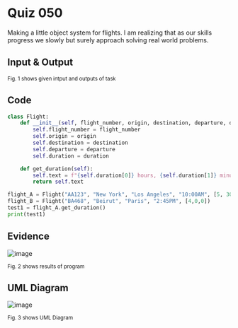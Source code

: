 # Quiz 050
Making a little object system for flights. I am realizing that as our skills progress we slowly but surely approach solving real world problems.                 

## Input & Output


<sub>Fig. 1 shows given intput and outputs of task
## Code

```py
class Flight:
    def __init__(self, flight_number, origin, destination, departure, duration):
        self.flight_number = flight_number
        self.origin = origin
        self.destination = destination
        self.departure = departure
        self.duration = duration

    def get_duration(self):
        self.text = f"{self.duration[0]} hours, {self.duration[1]} minutes, {self.duration[2]} seconds"
        return self.text

flight_A = Flight("AA123", "New York", "Los Angeles", "10:00AM", [5, 30, 3])
flight_B = Flight("BA468", "Beirut", "Paris", "2:45PM", [4,0,0])
test1 = flight_A.get_duration()
print(test1)
```
## Evidence
![image](https://github.com/Amine-Itani/Quizzes/assets/123438294/2da9971b-a83a-42f7-b74b-e2c6ce3a3577)

<sub>Fig. 2 shows results of program

## UML Diagram
![image](https://github.com/Amine-Itani/Quizzes/assets/123438294/ee5dc96e-3883-49c4-94f7-c37af63e69d7)

<sub>Fig. 3 shows UML Diagram
